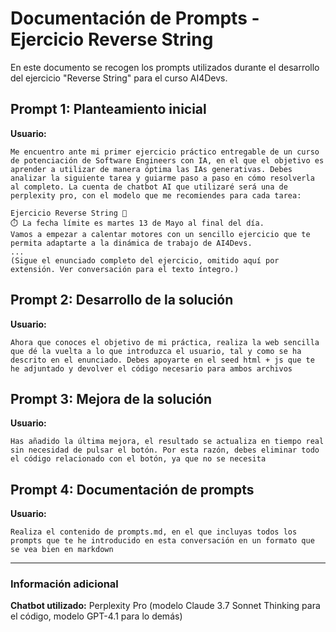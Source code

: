 # Documentación de Prompts - Ejercicio Reverse String

En este documento se recogen los prompts utilizados durante el desarrollo del ejercicio "Reverse String" para el curso AI4Devs.

## Prompt 1: Planteamiento inicial

**Usuario:**
```
Me encuentro ante mi primer ejercicio práctico entregable de un curso de potenciación de Software Engineers con IA, en el que el objetivo es aprender a utilizar de manera óptima las IAs generativas. Debes analizar la siguiente tarea y guiarme paso a paso en cómo resolverla al completo. La cuenta de chatbot AI que utilizaré será una de perplexity pro, con el modelo que me recomiendes para cada tarea:

Ejercicio Reverse String 🔴
⏱️ La fecha límite es martes 13 de Mayo al final del día.
Vamos a empezar a calentar motores con un sencillo ejercicio que te permita adaptarte a la dinámica de trabajo de AI4Devs.
...
(Sigue el enunciado completo del ejercicio, omitido aquí por extensión. Ver conversación para el texto íntegro.)
```

## Prompt 2: Desarrollo de la solución

**Usuario:**
```
Ahora que conoces el objetivo de mi práctica, realiza la web sencilla que dé la vuelta a lo que introduzca el usuario, tal y como se ha descrito en el enunciado. Debes apoyarte en el seed html + js que te he adjuntado y devolver el código necesario para ambos archivos
```

## Prompt 3: Mejora de la solución

**Usuario:**
```
Has añadido la última mejora, el resultado se actualiza en tiempo real sin necesidad de pulsar el botón. Por esta razón, debes eliminar todo el código relacionado con el botón, ya que no se necesita
```

## Prompt 4: Documentación de prompts

**Usuario:**
```
Realiza el contenido de prompts.md, en el que incluyas todos los prompts que te he introducido en esta conversación en un formato que se vea bien en markdown
```

---

### Información adicional

**Chatbot utilizado:** Perplexity Pro (modelo Claude 3.7 Sonnet Thinking para el código, modelo GPT-4.1 para lo demás)